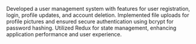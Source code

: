 Developed a user management system with features for user registration, login, profile updates, and account deletion.
Implemented file uploads for profile pictures and ensured secure authentication using bcrypt for password hashing.
Utilized Redux for state management, enhancing application performance and user experience.
